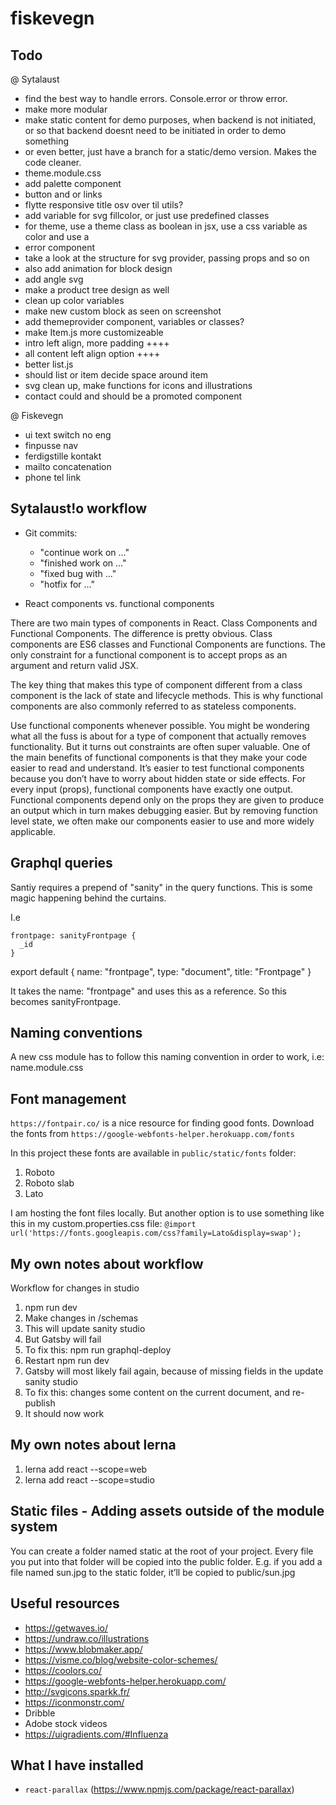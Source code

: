 # fiskevegn

## Todo

@ Sytalaust
- find the best way to handle errors. Console.error or throw error. 
- make more modular
- make static content for demo purposes, when backend is not initiated, or so that backend doesnt need to be initiated in order to demo something
- or even better, just have a branch for a static/demo version. Makes the code cleaner. 
- theme.module.css
- add palette component
- button and or links
- flytte responsive title osv over til utils?
- add variable for svg fillcolor, or just use predefined classes
- for theme, use a theme class as boolean in jsx, use a css variable as color and use a 
- error component
- take a look at the structure for svg provider, passing props and so on
- also add animation for block design
- add angle svg
- make a product tree design as well
- clean up color variables
- make new custom block as seen on screenshot
- add themeprovider component, variables or classes?
- make Item.js more customizeable
- intro left align, more padding  ++++
- all content left align option ++++
- better list.js
- should list or item decide space around item
- svg clean up, make functions for icons and illustrations
- contact could and should be a promoted component

@ Fiskevegn
- ui text switch no eng
- finpusse nav
- ferdigstille kontakt
- mailto concatenation
- phone tel link


## Sytalaust!o workflow

- Git commits:
  - "continue work on ..."
  - "finished work on ..."
  - "fixed bug with ..."
  - "hotfix for ..."

- React components vs. functional components

There are two main types of components in React. Class Components and Functional Components. The difference is pretty obvious. Class components are ES6 classes and Functional Components are functions. The only constraint for a functional component is to accept props as an argument and return valid JSX.

The key thing that makes this type of component different from a class component is the lack of state and lifecycle methods. This is why functional components are also commonly referred to as stateless components.  

Use functional components whenever possible. You might be wondering what all the fuss is about for a type of component that actually removes functionality. But it turns out constraints are often super valuable. One of the main benefits of functional components is that they make your code easier to read and understand. It’s easier to test functional components because you don’t have to worry about hidden state or side effects. For every input (props), functional components have exactly one output. Functional components depend only on the props they are given to produce an output which in turn makes debugging easier. But by removing function level state, we often make our components easier to use and more widely applicable. 


## Graphql queries

Santiy requires a prepend of "sanity" in the query functions. This is some magic happening behind the curtains. 

I.e

    frontpage: sanityFrontpage {
      _id
    }

export default {
  name: "frontpage",
  type: "document",
  title: "Frontpage"
}

It takes the name: "frontpage" and uses this as a reference. So this becomes sanityFrontpage.


## Naming conventions

A new css module has to follow this naming convention in order to work, i.e: name.module.css

## Font management
`https://fontpair.co/` is a nice resource for finding good fonts.
Download the fonts from `https://google-webfonts-helper.herokuapp.com/fonts`

In this project these fonts are available in `public/static/fonts` folder:
1. Roboto
2. Roboto slab
3. Lato

I am hosting the font files locally. But another option is to use something like this in my custom.properties.css file:
`@import url('https://fonts.googleapis.com/css?family=Lato&display=swap');`

## My own notes about workflow

Workflow for changes in studio

1. npm run dev 
2. Make changes in /schemas
3. This will update sanity studio
4. But Gatsby will fail
5. To fix this: npm run graphql-deploy
6. Restart npm run dev
7. Gatsby will most likely fail again, because of missing fields in the update sanity studio
8. To fix this: changes some content on the current document, and re-publish
9. It should now work

## My own notes about lerna

1. lerna add react --scope=web
2. lerna add react --scope=studio

## Static files - Adding assets outside of the module system
You can create a folder named static at the root of your project. Every file you put into that folder will be copied into the public folder. E.g. if you add a file named sun.jpg to the static folder, it’ll be copied to public/sun.jpg

## Useful resources

- https://getwaves.io/
- https://undraw.co/illustrations
- https://www.blobmaker.app/
- https://visme.co/blog/website-color-schemes/
- https://coolors.co/
- https://google-webfonts-helper.herokuapp.com/
- http://svgicons.sparkk.fr/
- https://iconmonstr.com/
- Dribble
- Adobe stock videos
- https://uigradients.com/#Influenza

## What I have installed

- `react-parallax` (https://www.npmjs.com/package/react-parallax)